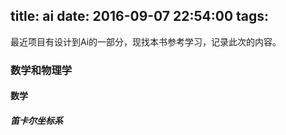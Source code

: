 title: ai
date: 2016-09-07 22:54:00
tags:
---

最近项目有设计到Ai的一部分，现找本书参考学习，记录此次的内容。

### 数学和物理学

#### 数学

##### 笛卡尔坐标系